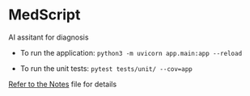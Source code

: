 # MedScript
AI assitant for diagnosis


- To run the application:
`python3 -m uvicorn app.main:app --reload`

- To run the unit tests:
`pytest tests/unit/ --cov=app`

[Refer to the Notes](./Notes.md) file for details